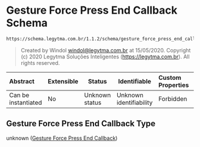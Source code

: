 # Gesture Force Press End Callback Schema

```txt
https://schema.legytma.com.br/1.1.2/schema/gesture_force_press_end_callback.schema.json
```




> Created by Windol [windol@legytma.com.br](mailto:windol@legytma.com.br) at 15/05/2020.
> Copyright (c) 2020 Legytma Soluções Inteligentes (<https://legytma.com.br>). All rights reserved.
>

| Abstract            | Extensible | Status         | Identifiable            | Custom Properties | Additional Properties | Access Restrictions | Defined In                                                                                                                    |
| :------------------ | ---------- | -------------- | ----------------------- | :---------------- | --------------------- | ------------------- | ----------------------------------------------------------------------------------------------------------------------------- |
| Can be instantiated | No         | Unknown status | Unknown identifiability | Forbidden         | Allowed               | none                | [gesture_force_press_end_callback.schema.json](../schema/gesture_force_press_end_callback.schema.json) |

## Gesture Force Press End Callback Type

unknown ([Gesture Force Press End Callback](gesture_force_press_end_callback.md))
